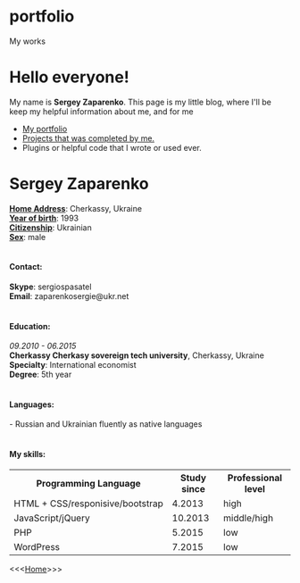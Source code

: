 # portfolio
My works

<h1>Hello everyone!</h1>
<div>My name is <strong>Sergey Zaparenko</strong>. This page is my little blog, where I'll be keep my helpful information about me, and for me</div>

<ul>
    <li><a href='https://github.com/Serg1ey'>My portfolio</a></li>
    <li><a href='https://github.com/zhe1ka/listProjects'>Projects that was completed by me.<a/></li>
    <li>Plugins or helpful code that I wrote or used ever.</li>
</ul>

<h1>Sergey Zaparenko</h1>

<div>
  <ins><b>Home Address</b></ins>: Cherkassy, Ukraine
</div>
<div>
  <ins><b>Year of birth</b></ins>: 1993
</div>
<div>
  <ins><b>Citizenship</b></ins>: Ukrainian
</div>
<div>
  <ins><b>Sex</b></ins>: male
</div>
<br>

<h4>Contact:</h4>
<div><b>Skype</b>: sergiospasatel</div>
<div><b>Email</b>: zaparenkosergie@ukr.net</div>
<br>

<h4>Education:</h4>
<em>09.2010 - 06.2015</em>
<div><b>Cherkassy Cherkasy sovereign tech university</b>, Cherkassy, Ukraine</div>
<div><b>Specialty</b>: International economist</div>
<div><b>Degree</b>: 5th year</div>
<br>

<h4>Languages:</h4>
<div> - Russian and Ukrainian fluently as native languages</div>
<br>

<h4>My skills:</h4>
<table>
  <tr>
    <th>Programming Language</th>
    <th>Study since</th>
    <th>Professional level </th>
  </tr>
  
  <tr>
    <td>HTML + CSS/responisive/bootstrap</td>
    <td>4.2013</td>
    <td>high</td>
  </tr>
  
  <tr>
    <td>JavaScript/jQuery</td>
    <td>10.2013</td>
    <td>middle/high</td>
  </tr>
  
  <tr>
    <td>PHP</td>
    <td>5.2015</td>
    <td>low</td>
  </tr>
  
  <tr>
    <td>WordPress</td>
    <td>7.2015</td>
    <td>low</td>
  </tr>
  
</table>

<<<<a href='https://github.com/Serg1ey'>Home</a>>>>




